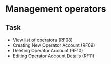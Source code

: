 # Management operators

## Task

- View list of operators (RF08)
- Creating New Operator Account (RF09)
- Deleting Operator Account (RF10)
- Editing Operator Account Details (RF11)
